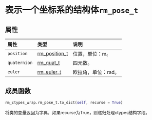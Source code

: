 # 表示一个坐标系的结构体`rm_pose_t`

## 属性

|  属性  |  类型  |  说明  |
| :--- | :--- | :--- |
|  `position`  |  [rm_position_t](../struct/rm_position_t)  |  位置，单位：m。 |
|  `quaternion`  |  [rm_quat_t](../struct/rm_quat_t)  |  四元数。  |
|  `euler`  |  [rm_euler_t](../struct/rm_euler_t)  |  欧拉角，单位：rad。  |

## 成员函数

```python
rm_ctypes_wrap.rm_pose_t.to_dict(self, recurse = True)
```

将类的变量返回为字典，如果recurse为True，则递归处理ctypes结构字段。
